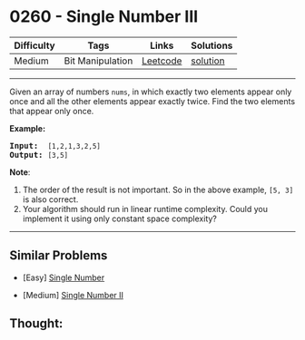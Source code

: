# 0260 - Single Number III

Difficulty  | Tags | Links | Solutions
----------- | ---- | ----- | -----
Medium | Bit Manipulation | [Leetcode](https://leetcode.com/problems/single-number-iii) | [solution](https://leetcode.com/problems/single-number-iii/solution/)


-----------

<p>Given an array of numbers <code>nums</code>, in which exactly two elements appear only once and all the other elements appear exactly twice. Find the two elements that appear only once.</p>

<p><strong>Example:</strong></p>

<pre>
<strong>Input:</strong>  <code>[1,2,1,3,2,5]</code>
<strong>Output:</strong> <code>[3,5]</code></pre>

<p><b>Note</b>:</p>

<ol>
	<li>The order of the result is not important. So in the above example, <code>[5, 3]</code> is also correct.</li>
	<li>Your algorithm should run in linear runtime complexity. Could you implement it using only constant space complexity?</li>
</ol>

-----------


## Similar Problems

- [Easy] [Single Number](single-number)

- [Medium] [Single Number II](single-number-ii)




## Thought:
